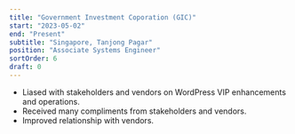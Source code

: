```yaml
---
title: "Government Investment Coporation (GIC)"
start: "2023-05-02"
end: "Present"
subtitle: "Singapore, Tanjong Pagar"
position: "Associate Systems Engineer"
sortOrder: 6
draft: 0
---
```


- Liased with stakeholders and vendors on WordPress VIP enhancements and operations.
- Received many compliments from stakeholders and vendors.
- Improved relationship with vendors.
